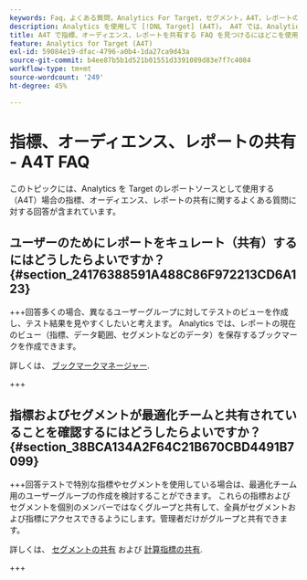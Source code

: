 ```yaml
---
keywords: Faq，よくある質問，Analytics For Target，セグメント，A4T，レポートの共有
description: Analytics を使用して [!DNL Target] (A4T)。 A4T では、Analytics レポートをAdobeに使用できます [!DNL Target] アクティビティ。
title: A4T で指標、オーディエンス、レポートを共有する FAQ を見つけるにはどこを使用しますか？
feature: Analytics for Target (A4T)
exl-id: 59084e19-dfac-4796-a0b4-1da27ca9d43a
source-git-commit: b4ee87b5b1d521b01551d3391089d83e7f7c4084
workflow-type: tm+mt
source-wordcount: '249'
ht-degree: 45%

---
```


# 指標、オーディエンス、レポートの共有 - A4T FAQ

このトピックには、Analytics を Target のレポートソースとして使用する（A4T）場合の指標、オーディエンス、レポートの共有に関するよくある質問に対する回答が含まれています。

## ユーザーのためにレポートをキュレート（共有）するにはどうしたらよいですか？ {#section_24176388591A488C86F972213CD6A123}

+++回答多くの場合、異なるユーザーグループに対してテストのビューを作成し、テスト結果を見やすくしたいと考えます。 Analytics では、レポートの現在のビュー（指標、データ範囲、セグメントなどのデータ）を保存するブックマークを作成できます。

詳しくは、 [ブックマークマネージャー](https://experienceleague.adobe.com/docs/analytics/analyze/reports-analytics/bookmarks.html).

+++

## 指標およびセグメントが最適化チームと共有されていることを確認するにはどうしたらよいですか？ {#section_38BCA134A2F64C21B670CBD4491B7099}

+++回答テストで特別な指標やセグメントを使用している場合は、最適化チーム用のユーザーグループの作成を検討することができます。 これらの指標およびセグメントを個別のメンバーではなくグループと共有して、全員がセグメントおよび指標にアクセスできるようにします。管理者だけがグループと共有できます。

詳しくは、 [セグメントの共有](https://experienceleague.adobe.com/docs/analytics/components/segmentation/segmentation-workflow/t-seg-share.html) および [計算指標の共有](https://experienceleague.adobe.com/docs/analytics/components/calculated-metrics/calcmetric-workflow/cm-sharing.html).

+++